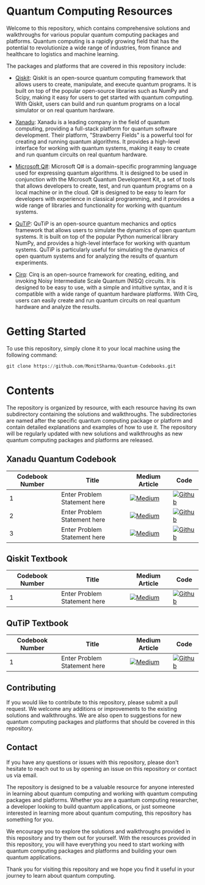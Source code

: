 # Quantum Computing Resources

Welcome to this repository, which contains comprehensive solutions and walkthroughs for various popular quantum computing packages and platforms. Quantum computing is a rapidly growing field that has the potential to revolutionize a wide range of industries, from finance and healthcare to logistics and machine learning. 

The packages and platforms that are covered in this repository include:

- [Qiskit](https://qiskit.org/): Qiskit is an open-source quantum computing framework that allows users to create, manipulate, and execute quantum programs. It is built on top of the popular open-source libraries such as NumPy and Scipy, making it easy for users to get started with quantum computing. With Qiskit, users can build and run quantum programs on a local simulator or on real quantum hardware.

- [Xanadu](https://xanadu.ai/): Xanadu is a leading company in the field of quantum computing, providing a full-stack platform for quantum software development. Their platform, "Strawberry Fields" is a powerful tool for creating and running quantum algorithms. It provides a high-level interface for working with quantum systems, making it easy to create and run quantum circuits on real quantum hardware.

- [Microsoft Q#](https://docs.microsoft.com/en-us/quantum/language/): Microsoft Q# is a domain-specific programming language used for expressing quantum algorithms. It is designed to be used in conjunction with the Microsoft Quantum Development Kit, a set of tools that allows developers to create, test, and run quantum programs on a local machine or in the cloud. Q# is designed to be easy to learn for developers with experience in classical programming, and it provides a wide range of libraries and functionality for working with quantum systems.



- [QuTiP](http://qutip.org/): QuTiP is an open-source quantum mechanics and optics framework that allows users to simulate the dynamics of open quantum systems. It is built on top of the popular Python numerical library NumPy, and provides a high-level interface for working with quantum systems. QuTiP is particularly useful for simulating the dynamics of open quantum systems and for analyzing the results of quantum experiments.

- [Cirq](https://github.com/quantumlib/Cirq): Cirq is an open-source framework for creating, editing, and invoking Noisy Intermediate Scale Quantum (NISQ) circuits. It is designed to be easy to use, with a simple and intuitive syntax, and it is compatible with a wide range of quantum hardware platforms. With Cirq, users can easily create and run quantum circuits on real quantum hardware and analyze the results.

# Getting Started

To use this repository, simply clone it to your local machine using the following command:

```python
git clone https://github.com/MonitSharma/Quantum-Codebooks.git
```
      
      

# Contents

The repository is organized by resource, with each resource having its own subdirectory containing the solutions and walkthroughs. The subdirectories are named after the specific quantum computing package or platform and contain detailed explanations and examples of how to use it. The repository will be regularly updated with new solutions and walkthroughs as new quantum computing packages and platforms are released.


## Xanadu Quantum Codebook
| Codebook Number | Title |  Medium Article | Code |
|-- | ------------------------------------- | ----------- | -------------------- |
| 1 | Enter Problem Statement here              |[![Medium](https://img.shields.io/badge/Medium-12100E?style=for-the-badge&logo=medium&logoColor=white)](https://medium.com/@_monitsharma/daily-leetcode-problems-problem-24-swap-nodes-in-pairs-51aa79e974e4)     | [![Github](https://img.shields.io/badge/GitHub%20Pages-222222?style=for-the-badge&logo=GitHub&logoColor=white)]()    |
| 2 | Enter Problem Statement here |   [![Medium](https://img.shields.io/badge/Medium-12100E?style=for-the-badge&logo=medium&logoColor=white)](https://medium.com/@_monitsharma/daily-leetcode-problems-problem-24-swap-nodes-in-pairs-51aa79e974e4) | [![Github](https://img.shields.io/badge/GitHub%20Pages-222222?style=for-the-badge&logo=GitHub&logoColor=white)]() |
| 3 | Enter Problem Statement here |   [![Medium](https://img.shields.io/badge/Medium-12100E?style=for-the-badge&logo=medium&logoColor=white)](https://medium.com/@_monitsharma/daily-leetcode-problems-problem-24-swap-nodes-in-pairs-51aa79e974e4) | [![Github](https://img.shields.io/badge/GitHub%20Pages-222222?style=for-the-badge&logo=GitHub&logoColor=white)]() |








## Qiskit Textbook
| Codebook Number | Title |  Medium Article | Code |
| --- | --------------------------- | ----------- | ----------------- |
| 1 | Enter Problem Statement here |   [![Medium](https://img.shields.io/badge/Medium-12100E?style=for-the-badge&logo=medium&logoColor=white)](https://medium.com/@_monitsharma/daily-leetcode-problems-problem-24-swap-nodes-in-pairs-51aa79e974e4) | [![Github](https://img.shields.io/badge/GitHub%20Pages-222222?style=for-the-badge&logo=GitHub&logoColor=white)]() |








## QuTiP Textbook
| Codebook Number | Title |  Medium Article | Code |
| --- | -------------------- | ---------------------- | ------------------- |
| 1 | Enter Problem Statement here |   [![Medium](https://img.shields.io/badge/Medium-12100E?style=for-the-badge&logo=medium&logoColor=white)](https://medium.com/@_monitsharma/daily-leetcode-problems-problem-24-swap-nodes-in-pairs-51aa79e974e4) | [![Github](https://img.shields.io/badge/GitHub%20Pages-222222?style=for-the-badge&logo=GitHub&logoColor=white)]() |





## Contributing

If you would like to contribute to this repository, please submit a pull request. We welcome any additions or improvements to the existing solutions and walkthroughs. We are also open to suggestions for new quantum computing packages and platforms that should be covered in this repository.

## Contact

If you have any questions or issues with this repository, please don't hesitate to reach out to us by opening an issue on this repository or contact us via email.

The repository is designed to be a valuable resource for anyone interested in learning about quantum computing and working with quantum computing packages and platforms. Whether you are a quantum computing researcher, a developer looking to build quantum applications, or just someone interested in learning more about quantum computing, this repository has something for you.

We encourage you to explore the solutions and walkthroughs provided in this repository and try them out for yourself. With the resources provided in this repository, you will have everything you need to start working with quantum computing packages and platforms and building your own quantum applications.

Thank you for visiting this repository and we hope you find it useful in your journey to learn about quantum computing.
